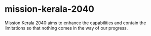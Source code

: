# mission-kerala-2040
Mission Kerala 2040 aims to enhance the capabilities and contain the limitations so that nothing comes in the way of our progress.
